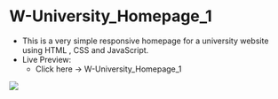 # W-University_Homepage_1
<ul>
<li>This is a very simple responsive homepage for a university website using HTML , CSS and JavaScript. </li>
<li>
  Live Preview:
  <ul>
    <li>Click here -> <a style="text-decoration:none;" href="https://w-university-homepage-1.netlify.app/" target="_blank">W-University_Homepage_1</li>
  </ul>
</li>
</ul>
<img src="https://user-images.githubusercontent.com/77352464/202309440-2aa626a1-4b9b-4f6c-bd48-a20d4224a051.png">



